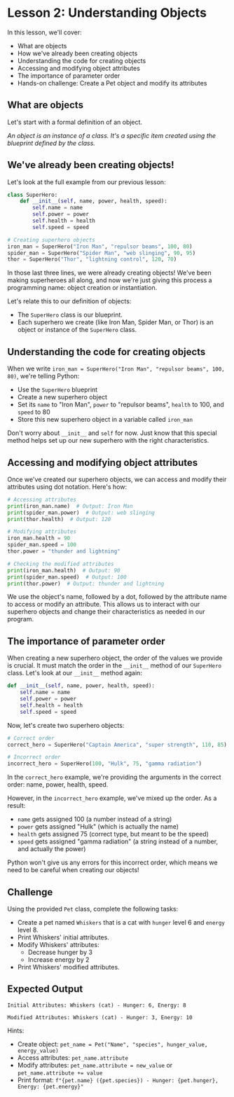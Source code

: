 # Lesson 2: Understanding Objects

In this lesson, we'll cover:
- What are objects
- How we've already been creating objects
- Understanding the code for creating objects
- Accessing and modifying object attributes
- The importance of parameter order
- Hands-on challenge: Create a Pet object and modify its attributes

## What are objects

Let's start with a formal definition of an object.

*An object is an instance of a class. It's a specific item created using the blueprint defined by the class.*

## We've already been creating objects!

Let's look at the full example from our previous lesson:

```python
class SuperHero:
    def __init__(self, name, power, health, speed):
        self.name = name
        self.power = power
        self.health = health
        self.speed = speed

# Creating superhero objects
iron_man = SuperHero("Iron Man", "repulsor beams", 100, 80)
spider_man = SuperHero("Spider Man", "web slinging", 90, 95)
thor = SuperHero("Thor", "lightning control", 120, 70)
```

In those last three lines, we were already creating objects! We've been making superheroes all along, and now we're just giving this process a programming name: object creation or instantiation.

Let's relate this to our definition of objects:
- The `SuperHero` class is our blueprint.
- Each superhero we create (like Iron Man, Spider Man, or Thor) is an object or instance of the `SuperHero` class.

## Understanding the code for creating objects

When we write `iron_man = SuperHero("Iron Man", "repulsor beams", 100, 80)`, we're telling Python:
- Use the `SuperHero` blueprint
- Create a new superhero object
- Set its `name` to "Iron Man", `power` to "repulsor beams", `health` to 100, and `speed` to 80
- Store this new superhero object in a variable called `iron_man`

Don't worry about `__init__` and `self` for now. Just know that this special method helps set up our new superhero with the right characteristics.

## Accessing and modifying object attributes

Once we've created our superhero objects, we can access and modify their attributes using dot notation. Here's how:

```python
# Accessing attributes
print(iron_man.name)  # Output: Iron Man
print(spider_man.power)  # Output: web slinging
print(thor.health)  # Output: 120

# Modifying attributes
iron_man.health = 90
spider_man.speed = 100
thor.power = "thunder and lightning"

# Checking the modified attributes
print(iron_man.health)  # Output: 90
print(spider_man.speed)  # Output: 100
print(thor.power)  # Output: thunder and lightning
```

We use the object's name, followed by a dot, followed by the attribute name to access or modify an attribute. This allows us to interact with our superhero objects and change their characteristics as needed in our program.

## The importance of parameter order

When creating a new superhero object, the order of the values we provide is crucial. It must match the order in the `__init__` method of our `SuperHero` class. Let's look at our `__init__` method again:

```python
def __init__(self, name, power, health, speed):
    self.name = name
    self.power = power
    self.health = health
    self.speed = speed
```

Now, let's create two superhero objects:

```python
# Correct order
correct_hero = SuperHero("Captain America", "super strength", 110, 85)

# Incorrect order
incorrect_hero = SuperHero(100, "Hulk", 75, "gamma radiation")
```

In the `correct_hero` example, we're providing the arguments in the correct order: name, power, health, speed.

However, in the `incorrect_hero` example, we've mixed up the order. As a result:
- `name` gets assigned 100 (a number instead of a string)
- `power` gets assigned "Hulk" (which is actually the name)
- `health` gets assigned 75 (correct type, but meant to be the speed)
- `speed` gets assigned "gamma radiation" (a string instead of a number, and actually the power)

Python won't give us any errors for this incorrect order, which means we need to be careful when creating our objects!


## Challenge
Using the provided `Pet` class, complete the following tasks:

- Create a pet named `Whiskers` that is a cat with `hunger` level 6 and `energy` level 8.
- Print Whiskers' initial attributes.
- Modify Whiskers' attributes:
   - Decrease hunger by 3
   - Increase energy by 2
- Print Whiskers' modified attributes.

## Expected Output
```
Initial Attributes: Whiskers (cat) - Hunger: 6, Energy: 8

Modified Attributes: Whiskers (cat) - Hunger: 3, Energy: 10
```
Hints:
- Create object: `pet_name = Pet("Name", "species", hunger_value, energy_value)`
- Access attributes: `pet_name.attribute`
- Modify attributes: `pet_name.attribute = new_value` or `pet_name.attribute += value`
- Print format: `f"{pet.name} ({pet.species}) - Hunger: {pet.hunger}, Energy: {pet.energy}"`